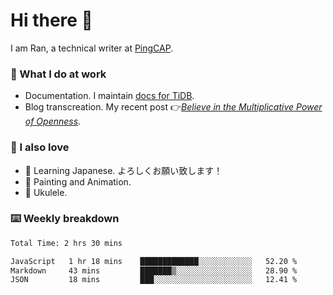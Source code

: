 # Hi there 👋

I am Ran, a technical writer at [PingCAP](https://pingcap.com/).

### 📝 What I do at work

- Documentation. I maintain [docs for TiDB](https://github.com/pingcap/docs).
- Blog transcreation. My recent post 👉[*Believe in the Multiplicative Power of Openness*](https://pingcap.com/blog/believe-in-the-multiplicative-power-of-openness-open-source-community).

### 🤠 I also love

- 💬 Learning Japanese. よろしくお願い致します！
- 🎨 Painting and Animation.
- 🎵 Ukulele.

### ⌨️ Weekly breakdown

<!--START_SECTION:waka-->

```txt
Total Time: 2 hrs 30 mins

JavaScript   1 hr 18 mins    █████████████░░░░░░░░░░░░   52.20 %
Markdown     43 mins         ███████▒░░░░░░░░░░░░░░░░░   28.90 %
JSON         18 mins         ███░░░░░░░░░░░░░░░░░░░░░░   12.41 %
```

<!--END_SECTION:waka-->
